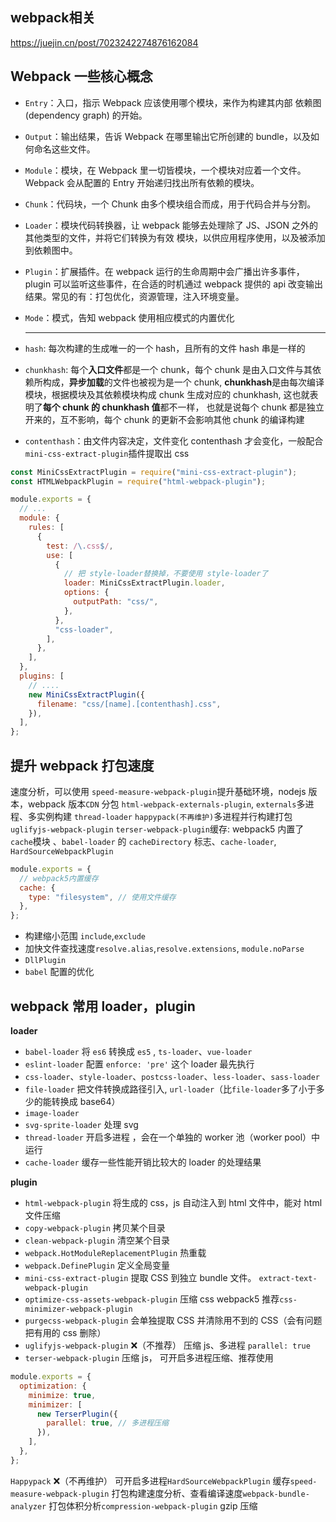 ## webpack相关

https://juejin.cn/post/7023242274876162084

## **Webpack 一些核心概念**

- `Entry`：入口，指示 Webpack 应该使用哪个模块，来作为构建其内部 依赖图(dependency graph) 的开始。
- `Output`：输出结果，告诉 Webpack 在哪里输出它所创建的 bundle，以及如何命名这些文件。
- `Module`：模块，在 Webpack 里一切皆模块，一个模块对应着一个文件。Webpack 会从配置的 Entry 开始递归找出所有依赖的模块。
- `Chunk`：代码块，一个 Chunk 由多个模块组合而成，用于代码合并与分割。
- `Loader`：模块代码转换器，让 webpack 能够去处理除了 JS、JSON 之外的其他类型的文件，并将它们转换为有效 模块，以供应用程序使用，以及被添加到依赖图中。
- `Plugin`：扩展插件。在 webpack 运行的生命周期中会广播出许多事件，plugin 可以监听这些事件，在合适的时机通过 webpack 提供的 api 改变输出结果。常见的有：打包优化，资源管理，注入环境变量。
- `Mode`：模式，告知 webpack 使用相应模式的内置优化
    
    ---
    
- `hash`: 每次构建的生成唯一的一个 hash，且所有的文件 hash 串是一样的
- `chunkhash`: 每个**入口文件**都是一个 chunk，每个 chunk 是由入口文件与其依赖所构成，**异步加载**的文件也被视为是一个 chunk, **chunkhash**是由每次编译模块，根据模块及其依赖模块构成 chunk 生成对应的 chunkhash, 这也就表明了**每个 chunk 的 chunkhash 值**都不一样， 也就是说每个 chunk 都是独立开来的，互不影响，每个 chunk 的更新不会影响其他 chunk 的编译构建
- `contenthash`：由文件内容决定，文件变化 contenthash 才会变化，一般配合 `mini-css-extract-plugin`插件提取出 css

```jsx
const MiniCssExtractPlugin = require("mini-css-extract-plugin");
const HTMLWebpackPlugin = require("html-webpack-plugin");

module.exports = {
  // ...
  module: {
    rules: [
      {
        test: /\.css$/,
        use: [
          {
            // 把 style-loader替换掉，不要使用 style-loader了
            loader: MiniCssExtractPlugin.loader,
            options: {
              outputPath: "css/",
            },
          },
          "css-loader",
        ],
      },
    ],
  },
  plugins: [
    // ....
    new MiniCssExtractPlugin({
      filename: "css/[name].[contenthash].css",
    }),
  ],
};
```

## **提升 webpack 打包速度**

速度分析，可以使用 `speed-measure-webpack-plugin`提升基础环境，nodejs 版本，webpack 版本`CDN` 分包 `html-webpack-externals-plugin`, `externals`多进程、多实例构建 `thread-loader` `happypack(不再维护)`多进程并行构建打包`uglifyjs-webpack-plugin` `terser-webpack-plugin`缓存: webpack5 内置了`cache`模块 、`babel-loader` 的 `cacheDirectory` 标志、`cache-loader`, `HardSourceWebpackPlugin`

```jsx
module.exports = {
  // webpack5内置缓存
  cache: {
    type: "filesystem", // 使用文件缓存
  },
};
```

- 构建缩小范围 `include`,`exclude`
- 加快文件查找速度`resolve.alias`,`resolve.extensions`, `module.noParse`
- `DllPlugin`
- `babel` 配置的优化

## webpack 常用 loader，plugin

**loader**

- `babel-loader` 将 `es6` 转换成 `es5` , `ts-loader`、`vue-loader`
- `eslint-loader` 配置 `enforce: 'pre'` 这个 loader 最先执行
- `css-loader`、`style-loader`、`postcss-loader`、`less-loader`、`sass-loader`
- `file-loader` 把文件转换成路径引入, `url-loader`（比`file-loader`多了小于多少的能转换成 base64）
- `image-loader`
- `svg-sprite-loader` 处理 svg
- `thread-loader` 开启多进程 ，会在一个单独的 worker 池（worker pool）中运行
- `cache-loader` 缓存一些性能开销比较大的 loader 的处理结果

**plugin**

- `html-webpack-plugin` 将生成的 css，js 自动注入到 html 文件中，能对 html 文件压缩
- `copy-webpack-plugin` 拷贝某个目录
- `clean-webpack-plugin` 清空某个目录
- `webpack.HotModuleReplacementPlugin` 热重载
- `webpack.DefinePlugin` 定义全局变量
- `mini-css-extract-plugin` 提取 CSS 到独立 bundle 文件。 `extract-text-webpack-plugin`
- `optimize-css-assets-webpack-plugin` 压缩 css webpack5 推荐`css-minimizer-webpack-plugin`
- `purgecss-webpack-plugin`  会单独提取 CSS 并清除用不到的 CSS（会有问题把有用的 css 删除）
- `uglifyjs-webpack-plugin` ❌（不推荐） 压缩 js、多进程 `parallel: true`
- `terser-webpack-plugin` 压缩 js， 可开启多进程压缩、推荐使用

```jsx
module.exports = {
  optimization: {
    minimize: true,
    minimizer: [
      new TerserPlugin({
        parallel: true, // 多进程压缩
      }),
    ],
  },
};
```

`Happypack` ❌（不再维护） 可开启多进程`HardSourceWebpackPlugin` 缓存`speed-measure-webpack-plugin` 打包构建速度分析、查看编译速度`webpack-bundle-analyzer` 打包体积分析`compression-webpack-plugin` gzip 压缩